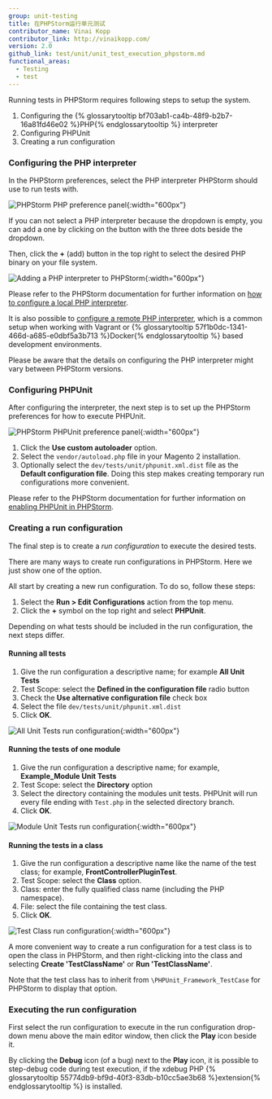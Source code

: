 ```yaml
---
group: unit-testing
title: 在PHPStorm运行单元测试
contributor_name: Vinai Kopp
contributor_link: http://vinaikopp.com/
version: 2.0
github_link: test/unit/unit_test_execution_phpstorm.md
functional_areas:
  - Testing
  - test
---
```


Running tests in PHPStorm requires following steps to setup the system.

1. Configuring the {% glossarytooltip bf703ab1-ca4b-48f9-b2b7-16a81fd46e02 %}PHP{% endglossarytooltip %} interpreter
2. Configuring PHPUnit
3. Creating a run configuration

### Configuring the PHP interpreter

In the PHPStorm preferences, select the PHP interpreter PHPStorm should use to run tests with.  

<img src="{{ site.baseurl }}/common/images/phpstorm_php_language_preferences.png" alt="PHPStorm PHP preference panel">{:width="600px"}

If you can not select a PHP interpreter because the dropdown is empty, you can add a one by clicking on the button with the three dots beside the dropdown.  

Then, click the **+** (add) button in the top right to select the desired PHP binary on your file system.

<img src="{{ site.baseurl }}/common/images/phpstorm_add_php_interpreter_dialogue.png" alt="Adding a PHP interpreter to PHPStorm">{:width="600px"}

Please refer to the PHPStorm documentation for further information on [how to configure a local PHP interpreter](https://www.jetbrains.com/help/phpstorm/2016.1/configuring-local-php-interpreters.html?origin=old_help).

It is also possible to [configure a remote PHP interpreter](https://www.jetbrains.com/help/phpstorm/2016.1/configuring-remote-php-interpreters.html?origin=old_help), which is a common setup when working with Vagrant or {% glossarytooltip 57f1b0dc-1341-466d-a685-e0dbf5a3b713 %}Docker{% endglossarytooltip %} based development environments.

Please be aware that the details on configuring the PHP interpreter might vary between PHPStorm versions.

### Configuring PHPUnit

After configuring the interpreter, the next step is to set up the PHPStorm preferences for how to execute PHPUnit.

<img src="{{ site.baseurl }}/common/images/phpstorm_phpunit_preferences_dialogue.png" alt="PHPStorm PHPUnit preference panel">{:width="600px"}

1.	Click the **Use custom autoloader** option.
2.	Select the `vendor/autoload.php` file in your Magento 2 installation.
3.	Optionally select the `dev/tests/unit/phpunit.xml.dist` file as the **Default configuration file**. Doing this step makes creating temporary run configurations more convenient.

Please refer to the PHPStorm documentation for further information on [enabling PHPUnit in PHPStorm](https://www.jetbrains.com/help/phpstorm/2016.1/enabling-phpunit-support.html#useAutoload).

### Creating a run configuration

The final step is to create a *run configuration* to execute the desired tests. 

There are many ways to create run configurations in PHPStorm. Here we just show one of the option.

All start by creating a new run configuration. To do so, follow these steps:

1.	Select the **Run > Edit Configurations** action from the top menu.
2.	Click the **+** symbol on the top right and select **PHPUnit**.

Depending on what tests should be included in the run configuration, the next steps differ.  

#### Running all tests

1.	Give the run configuration a descriptive name; for example **All Unit Tests**
2.	Test Scope: select the **Defined in the configuration file** radio button
3.	Check the **Use alternative configuration file** check box
4.	Select the file `dev/tests/unit/phpunit.xml.dist`
5.	Click **OK**.

<img src="{{ site.baseurl }}/common/images/phpstorm_run_config_all_unit_tests.png" alt="All Unit Tests run configuration">{:width="600px"}

#### Running the tests of one module

1.	Give the run configuration a descriptive name; for example, **Example_Module Unit Tests**
2.	Test Scope: select the **Directory** option
3.	Select the directory containing the modules unit tests. PHPUnit will run every file ending with `Test.php` in the selected directory branch.
3.	Click **OK**.

<img src="{{ site.baseurl }}/common/images/phpstorm_run_config_module_unit_tests.png" alt="Module Unit Tests run configuration">{:width="600px"}

#### Running the tests in a class

1.	Give the run configuration a descriptive name like the name of the test class; for example, **FrontControllerPluginTest**.
2.	Test Scope: select the **Class** option.
3.	Class: enter the fully qualified class name (including the PHP namespace).
4.	File: select the file containing the test class.
5.	Click **OK**.

<img src="{{ site.baseurl }}/common/images/phpstorm_run_config_class_unit_tests.png" alt="Test Class run configuration">{:width="600px"}

A more convenient way to create a run configuration for a test class is to open the class in PHPStorm, and then right-clicking into the class and selecting **Create 'TestClassName'** or **Run 'TestClassName'**.  

Note that the test class has to inherit from `\PHPUnit_Framework_TestCase` for PHPStorm to display that option.

### Executing the run configuration

First select the run configuration to execute in the run configuration drop-down menu above the main editor window, then click the **Play** icon beside it.  

By clicking the **Debug** icon (of a bug) next to the **Play** icon, it is possible to step-debug code during test execution, if the xdebug PHP {% glossarytooltip 55774db9-bf9d-40f3-83db-b10cc5ae3b68 %}extension{% endglossarytooltip %} is installed.


